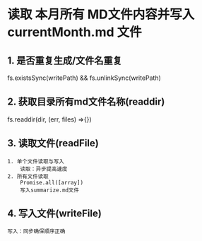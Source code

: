 # 读取 **本月所有** MD文件内容并写入 currentMonth.md 文件

## 1. 是否重复生成/文件名重复
  fs.existsSync(writePath) && fs.unlinkSync(writePath)

## 2. 获取目录所有md文件名称(readdir)
  fs.readdir(dir, (err, files) =>{})


## 3. 读取文件(readFile)
	1. 单个文件读取与写入
		读取：异步提高速度
	2. 所有文件读取
		Promise.all([array])
		写入summarize.md文件

## 4. 写入文件(writeFile)
	写入：同步确保顺序正确
